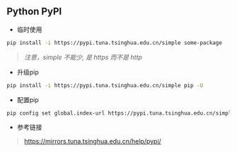 Python PyPI
--
- 临时使用
```bash
pip install -i https://pypi.tuna.tsinghua.edu.cn/simple some-package
```
> *注意，simple 不能少, 是 https 而不是 http*

- 升级pip
```bash
pip install -i https://pypi.tuna.tsinghua.edu.cn/simple pip -U
```
- 配置pip
```bash
pip config set global.index-url https://pypi.tuna.tsinghua.edu.cn/simple
```
- 参考链接
> https://mirrors.tuna.tsinghua.edu.cn/help/pypi/
